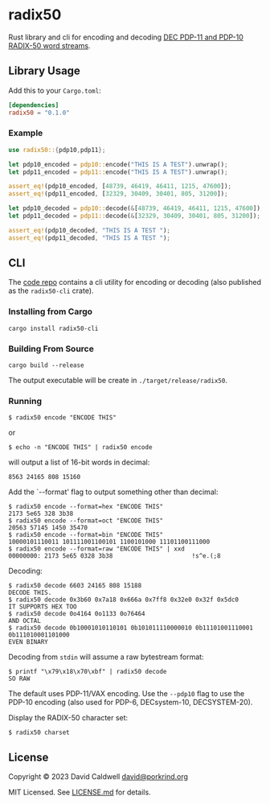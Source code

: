 <!-- cargo-rdme start -->

radix50
=======

Rust library and cli for encoding and decoding [DEC PDP-11 and PDP-10
RADIX-50 word streams][wikipedia].

[wikipedia]: https://en.wikipedia.org/wiki/DEC_RADIX_50

Library Usage
-------------

Add this to your `Cargo.toml`:

```toml
[dependencies]
radix50 = "0.1.0"
```

### Example

```rust
use radix50::{pdp10,pdp11};

let pdp10_encoded = pdp10::encode("THIS IS A TEST").unwrap();
let pdp11_encoded = pdp11::encode("THIS IS A TEST").unwrap();

assert_eq!(pdp10_encoded, [48739, 46419, 46411, 1215, 47600]);
assert_eq!(pdp11_encoded, [32329, 30409, 30401, 805, 31200]);

let pdp10_decoded = pdp10::decode(&[48739, 46419, 46411, 1215, 47600]);
let pdp11_decoded = pdp11::decode(&[32329, 30409, 30401, 805, 31200]);

assert_eq!(pdp10_decoded, "THIS IS A TEST ");
assert_eq!(pdp11_decoded, "THIS IS A TEST ");
```

<!-- cargo-rdme end -->

CLI
---

The [code repo][repo] contains a cli utility for encoding or decoding (also
published as the `radix50-cli` crate).

[repo]: https://github.com/caldwell/radix50

### Installing from Cargo

```shell-session
cargo install radix50-cli
```

### Building From Source

```shell-session
cargo build --release
```

The output executable will be create in `./target/release/radix50`.

### Running

```shell-session
$ radix50 encode "ENCODE THIS"
```

or

```shell-session
$ echo -n "ENCODE THIS" | radix50 encode
```

will output a list of 16-bit words in decimal:

```shell-session
8563 24165 808 15160
```

Add the `--format' flag to output something other than decimal:

```shell-session
$ radix50 encode --format=hex "ENCODE THIS"
2173 5e65 328 3b38
$ radix50 encode --format=oct "ENCODE THIS"
20563 57145 1450 35470
$ radix50 encode --format=bin "ENCODE THIS"
10000101110011 101111001100101 1100101000 11101100111000
$ radix50 encode --format=raw "ENCODE THIS" | xxd
00000000: 2173 5e65 0328 3b38                      !s^e.(;8
```

Decoding:

```shell-session
$ radix50 decode 6603 24165 808 15188
DECODE THIS.
$ radix50 decode 0x3b60 0x7a18 0x666a 0x7ff8 0x32e0 0x32f 0x5dc0
IT SUPPORTS HEX TOO
$ radix50 decode 0o4164 0o1133 0o76464
AND OCTAL
$ radix50 decode 0b10001010110101 0b101011110000010 0b11101001110001 0b111010001101000
EVEN BINARY
```

Decoding from `stdin` will assume a raw bytestream format:

```shell-session
$ printf "\x79\x18\x70\xbf" | radix50 decode
SO RAW
```

The default uses PDP-11/VAX encoding. Use the `--pdp10` flag to use the
PDP-10 encoding (also used for PDP-6, DECsystem-10, DECSYSTEM-20).

Display the RADIX-50 character set:

```shell-session
$ radix50 charset
```

License
-------
Copyright © 2023 David Caldwell <david@porkrind.org>

MIT Licensed. See [LICENSE.md](LICENSE.md) for details.
